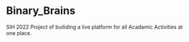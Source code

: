 # Binary_Brains
SIH 2022 Project of builiding a live platform for all Acadamic Activities at one place.
